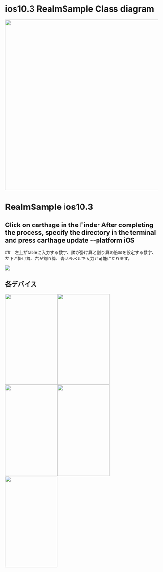 # ios10.3 RealmSample Class diagram
<img src="https://media.githubusercontent.com/media/daisukenagata/RealmSample_Swift3.0/2830e8be82d4a9520dc156ccec0996df536b125d/クラス図.png?raw=true" width="600px" height="560px">


# RealmSample ios10.3
## Click on carthage in the Finder After completing the process, specify the directory in the terminal and press carthage update --platform iOS
##　左上がtableに入力する数字、隣が掛け算と割り算の倍率を設定する数字、左下が掛け算、右が割り算、青いラベルで入力が可能になります。

![](https://github.com/daisukenagata/RealmSample_Swift3.0/blob/master/realmTableview.gif?raw=truewidth="200"height="350")

## 各デバイス



<img src="https://github.com/daisukenagata/RealmSample_Swift3.0/blob/master/1.png?raw=true" width="172" height="300"><img src="https://github.com/daisukenagata/RealmSample_Swift3.0/blob/master/2.png?raw=true" width="172" height="300"><img src="https://github.com/daisukenagata/RealmSample_Swift3.0/blob/master/3.png?raw=true" width="172" height="300"><img src="https://github.com/daisukenagata/RealmSample_Swift3.0/blob/master/4.png?raw=true" width="172" height="300"><img src="https://github.com/daisukenagata/RealmSample_Swift3.0/blob/master/5.png?raw=true" width="172" height="300">





